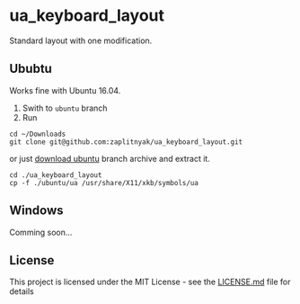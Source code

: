 # ua_keyboard_layout
Standard layout with one modification.
## Ububtu

Works fine with Ubuntu 16.04.

1. Swith to `ubuntu` branch
2. Run
```
cd ~/Downloads
git clone git@github.com:zaplitnyak/ua_keyboard_layout.git

```
or just [download ubuntu](https://github.com/zaplitnyak/ua_keyboard_layout/archive/ubuntu.zip) branch archive and extract it.
```
cd ./ua_keyboard_layout
cp -f ./ubuntu/ua /usr/share/X11/xkb/symbols/ua
```

## Windows

Comming soon...


## License

This project is licensed under the MIT License - see the [LICENSE.md](LICENSE) file for details

